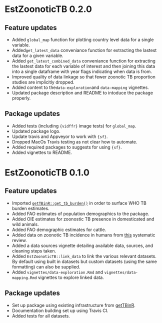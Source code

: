 # EstZoonoticTB 0.2.0

## Feature updates

* Added `global_map` function for plotting country level data for a single variable.
* Added`get_latest_data` conveniance function for extracting the lastest data for a given variable.
* Added `get_latest_combined_data` conveniance function for extracting the lastest data for each variable of interest and then joining this data into a single dataframe with year flags indicating when data is from.
* Improved quality of data linkage so that fewer zoonotic TB proportion studies are implicitly dropped.
* Added content to the`data-exploration`and `data-mapping` vignettes.
* Updated package description and README to intoduce the package properly.

## Package updates

* Added tests (including `{vidffr}` image tests) for `global_map`.
* Updated package logo.
* Update travis and Appveyor to work with `{sf}`.
* Dropped MacOs Travis testing as not clear how to automate.
* Added required packages to suggests for using `{sf}`.
* Added vignettes to README.

# EstZoonoticTB 0.1.0

## Feature updates

* Imported [`getTBinR::get_tb_burden()`](https://www.samabbott.co.uk/getTBinR/reference/get_tb_burden.html) in order to surface WHO TB burden estimates.
* Added FAO estimates of population demographics to the package. 
* Added OIE estimates for zoonostic TB presence in domesticated and wild animals.
* Added FAO demographic estimates for cattle.
* Added data on zoonotic TB incidence in humans from [this](https://www.ncbi.nlm.nih.gov/pmc/articles/PMC4816377/) systematic review.
* Added a data sources vignette detailing available data, sources, and cleaning steps taken.
* Added `EstZoonoticTB::link_data` to link the various relevant datasets. By default using built in datasets but custom datasets (using the same formatting) can also be supplied.
* Added `vignettes/data-exploration.Rmd` and `vignettes/data-mapping.Rmd` vignettes to explore linked data.

## Package updates

* Set up package using existing infrastructure from [getTBinR](https://github.com/seabbs/getTBinR).
* Documentation building set up using Travis CI.
* Added tests for all datasets.